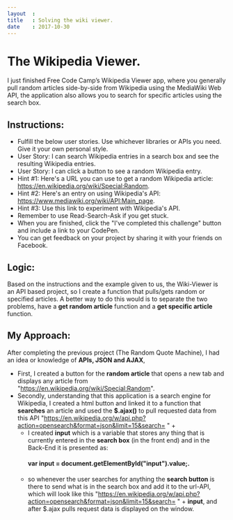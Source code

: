 ```yaml
---
layout  :
title   : Solving the wiki viewer.
date    : 2017-10-30
---
```


# The Wikipedia Viewer.


I just finished Free Code Camp’s Wikipedia Viewer app, where you generally pull random articles side-by-side from Wikipedia using the MediaWiki Web API,
the application also allows you to search for specific articles using the search box.

  
## Instructions:

-    Fulfill the below user stories. Use whichever libraries or APIs you need. Give it your own personal style.
-    User Story: I can search Wikipedia entries in a search box and see the resulting Wikipedia entries.
-    User Story: I can click a button to see a random Wikipedia entry.
-    Hint #1: Here's a URL you can use to get a random Wikipedia article: https://en.wikipedia.org/wiki/Special:Random.
-    Hint #2: Here's an entry on using Wikipedia's API: https://www.mediawiki.org/wiki/API:Main_page.
-    Hint #3: Use this link to experiment with Wikipedia's API.
-    Remember to use Read-Search-Ask if you get stuck.
-    When you are finished, click the "I've completed this challenge" button and include a link to your CodePen.
-    You can get feedback on your project by sharing it with your friends on Facebook.

## Logic:

Based on the instructions and the example given to us, the Wiki-Viewer is an API based project,
 so I create a function that pulls/gets random or specified articles. A better way to do this would is to separate the two problems,
 have a **get random article** function and a **get specific article** function.

## My Approach:

After completing the previous project (The Random Quote Machine), I had an idea or knowledge of **APIs, JSON and AJAX**,
-   First, I created a button for the **random article** that opens a new tab and displays any article from "https://en.wikipedia.org/wiki/Special:Random".
-   Secondly, understanding that this application is a search engine for Wikipedia, I created a html button and linked it to a function that **searches**  an article and used the **$.ajax()** 
    to pull requested data from this API "https://en.wikipedia.org/w/api.php?action=opensearch&format=json&limit=15&search= " +
    - I created **input** which is a variable that stores any thing that is currently entered in the **search box** (in the front end) and in the Back-End it is presented as:
      #### var input = document.getElementById("input").value;.
    - so whenever the user searches for anything the **search button** is there to send what is in the search box and add it to the url-API,
      which will look like this "https://en.wikipedia.org/w/api.php?action=opensearch&format=json&limit=15&search= " + **input**, and after $.ajax pulls request data is displayed on the window.